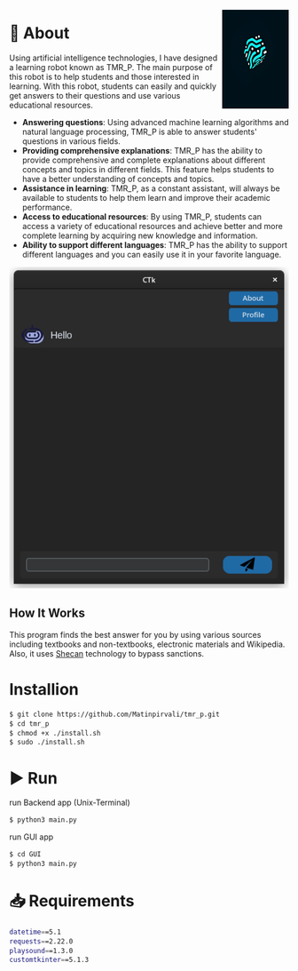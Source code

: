 <img src="https://raw.githubusercontent.com/Matinpirvali/tmr_p/main/GUI/lib/assets/img/photo144176761544017590(1).png" align="right"
     alt="Size Limit logo by Anton Lovchikov" width="120" height="178">

# 📃 About

Using artificial intelligence technologies, I have designed a learning robot known as TMR_P. The main purpose of this robot is to help students and those interested in learning. With this robot, students can easily and quickly get answers to their questions and use various educational resources.

* **Answering questions**: Using advanced machine learning algorithms and natural language processing, TMR_P is able to answer students' questions in various fields.
* **Providing comprehensive explanations**: TMR_P has the ability to provide comprehensive and complete explanations about different concepts and topics in different fields. This feature helps students to have a better understanding of concepts and topics.
* **Assistance in learning**: TMR_P, as a constant assistant, will always be available to students to help them learn and improve their academic performance.
* **Access to educational resources**: By using TMR_P, students can access a variety of educational resources and achieve better and more complete learning by acquiring new knowledge and information.
* **Ability to support different languages**: TMR_P has the ability to support different languages ​​and you can easily use it in your favorite language.


<p align="center">
  <img src="./examples/rev.png" alt="Size Limit CLI" width="738">
</p>

## How It Works

This program finds the best answer for you by using various sources including textbooks and non-textbooks, electronic materials and Wikipedia. Also, it uses [Shecan](https://shecan.ir/) technology to bypass sanctions.

# Installion

```bash
$ git clone https://github.com/Matinpirvali/tmr_p.git
$ cd tmr_p
$ chmod +x ./install.sh
$ sudo ./install.sh
```

# ▶️ Run 

run Backend app (Unix-Terminal)

```bash
$ python3 main.py
```

run GUI app

```bash
$ cd GUI
$ python3 main.py
```
# 📥 Requirements

```bash
datetime==5.1
requests==2.22.0
playsound==1.3.0
customtkinter==5.1.3
```
